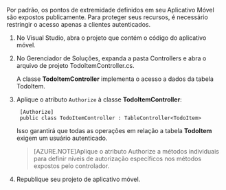

Por padrão, os pontos de extremidade definidos em seu Aplicativo Móvel são expostos publicamente. Para proteger seus recursos, é necessário restringir o acesso apenas a clientes autenticados.

1. No Visual Studio, abra o projeto que contém o código do aplicativo móvel. 

2. No Gerenciador de Soluções, expanda a pasta Controllers e abra o arquivo de projeto TodoItemController.cs.

	A classe **TodoItemController** implementa o acesso a dados da tabela TodoItem.

3. Aplique o atributo `Authorize` à classe **TodoItemController**:

        [Authorize]
        public class TodoItemController : TableController<TodoItem>

	Isso garantirá que todas as operações em relação a tabela **TodoItem** exigem um usuário autenticado.

	>[AZURE.NOTE]Aplique o atributo Authorize a métodos individuais para definir níveis de autorização específicos nos métodos expostos pelo controlador.

4. Republique seu projeto de aplicativo móvel.

<!---HONumber=August15_HO6-->